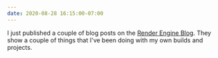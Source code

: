 ```yaml
---
date: 2020-08-28 16:15:00-07:00
---
```


I just published a couple of blog posts on the [Render Engine Blog](https://render-engine.readthedocs.org/blog/blog). They show a couple of things that I've been doing with my own builds and projects.
